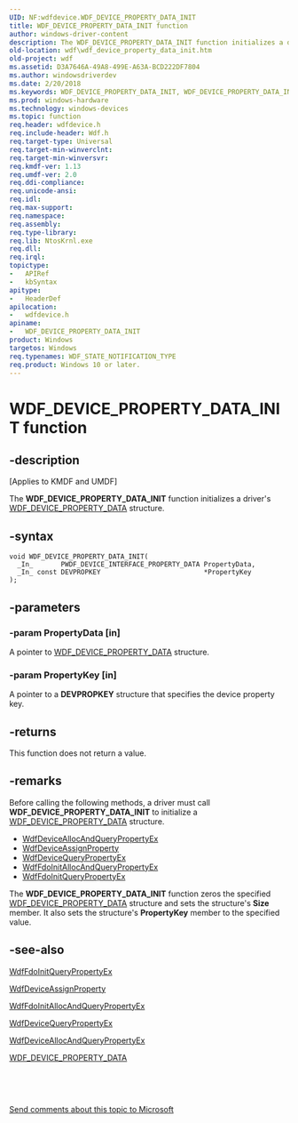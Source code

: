 ```yaml
---
UID: NF:wdfdevice.WDF_DEVICE_PROPERTY_DATA_INIT
title: WDF_DEVICE_PROPERTY_DATA_INIT function
author: windows-driver-content
description: The WDF_DEVICE_PROPERTY_DATA_INIT function initializes a driver's WDF_DEVICE_PROPERTY_DATA structure.
old-location: wdf\wdf_device_property_data_init.htm
old-project: wdf
ms.assetid: D3A7646A-49A8-499E-A63A-BCD222DF7804
ms.author: windowsdriverdev
ms.date: 2/20/2018
ms.keywords: WDF_DEVICE_PROPERTY_DATA_INIT, WDF_DEVICE_PROPERTY_DATA_INIT function, wdf.wdf_device_property_data_init, wdfdevice/WDF_DEVICE_PROPERTY_DATA_INIT
ms.prod: windows-hardware
ms.technology: windows-devices
ms.topic: function
req.header: wdfdevice.h
req.include-header: Wdf.h
req.target-type: Universal
req.target-min-winverclnt: 
req.target-min-winversvr: 
req.kmdf-ver: 1.13
req.umdf-ver: 2.0
req.ddi-compliance: 
req.unicode-ansi: 
req.idl: 
req.max-support: 
req.namespace: 
req.assembly: 
req.type-library: 
req.lib: NtosKrnl.exe
req.dll: 
req.irql: 
topictype:
-	APIRef
-	kbSyntax
apitype:
-	HeaderDef
apilocation:
-	wdfdevice.h
apiname:
-	WDF_DEVICE_PROPERTY_DATA_INIT
product: Windows
targetos: Windows
req.typenames: WDF_STATE_NOTIFICATION_TYPE
req.product: Windows 10 or later.
---
```


# WDF_DEVICE_PROPERTY_DATA_INIT function


## -description


<p class="CCE_Message">[Applies to KMDF and UMDF]

The <b>WDF_DEVICE_PROPERTY_DATA_INIT</b> function initializes a driver's <a href="..\wdfdevice\ns-wdfdevice-_wdf_device_property_data.md">WDF_DEVICE_PROPERTY_DATA</a> structure.


## -syntax


````
void WDF_DEVICE_PROPERTY_DATA_INIT(
  _In_       PWDF_DEVICE_INTERFACE_PROPERTY_DATA PropertyData,
  _In_ const DEVPROPKEY                          *PropertyKey
);
````


## -parameters




### -param PropertyData [in]

A pointer to <a href="..\wdfdevice\ns-wdfdevice-_wdf_device_property_data.md">WDF_DEVICE_PROPERTY_DATA</a> structure.


### -param PropertyKey [in]

A pointer to a <b>DEVPROPKEY</b> structure that specifies the device property key.


## -returns



This function does not return a value.




## -remarks



Before calling the following methods, a driver must call <b>WDF_DEVICE_PROPERTY_DATA_INIT</b> to initialize a <a href="..\wdfdevice\ns-wdfdevice-_wdf_device_property_data.md">WDF_DEVICE_PROPERTY_DATA</a> structure.

<ul>
<li>
<a href="..\wdfdevice\nf-wdfdevice-wdfdeviceallocandquerypropertyex.md">WdfDeviceAllocAndQueryPropertyEx</a>
</li>
<li>
<a href="..\wdfdevice\nf-wdfdevice-wdfdeviceassignproperty.md">WdfDeviceAssignProperty</a>
</li>
<li>
<a href="..\wdfdevice\nf-wdfdevice-wdfdevicequerypropertyex.md">WdfDeviceQueryPropertyEx</a>
</li>
<li>
<a href="..\wdffdo\nf-wdffdo-wdffdoinitallocandquerypropertyex.md">WdfFdoInitAllocAndQueryPropertyEx</a>
</li>
<li>
<a href="..\wdffdo\nf-wdffdo-wdffdoinitquerypropertyex.md">WdfFdoInitQueryPropertyEx</a>
</li>
</ul>
The <b>WDF_DEVICE_PROPERTY_DATA_INIT</b> function zeros the specified <a href="..\wdfdevice\ns-wdfdevice-_wdf_device_property_data.md">WDF_DEVICE_PROPERTY_DATA</a> structure and sets the structure's <b>Size</b> member. It also sets the structure's <b>PropertyKey</b> member to the specified value.




## -see-also

<a href="..\wdffdo\nf-wdffdo-wdffdoinitquerypropertyex.md">WdfFdoInitQueryPropertyEx</a>



<a href="..\wdfdevice\nf-wdfdevice-wdfdeviceassignproperty.md">WdfDeviceAssignProperty</a>



<a href="..\wdffdo\nf-wdffdo-wdffdoinitallocandquerypropertyex.md">WdfFdoInitAllocAndQueryPropertyEx</a>



<a href="..\wdfdevice\nf-wdfdevice-wdfdevicequerypropertyex.md">WdfDeviceQueryPropertyEx</a>



<a href="..\wdfdevice\nf-wdfdevice-wdfdeviceallocandquerypropertyex.md">WdfDeviceAllocAndQueryPropertyEx</a>



<a href="..\wdfdevice\ns-wdfdevice-_wdf_device_property_data.md">WDF_DEVICE_PROPERTY_DATA</a>



 

 

<a href="mailto:wsddocfb@microsoft.com?subject=Documentation%20feedback [wdf\wdf]:%20WDF_DEVICE_PROPERTY_DATA_INIT function%20 RELEASE:%20(2/20/2018)&amp;body=%0A%0APRIVACY STATEMENT%0A%0AWe use your feedback to improve the documentation. We don't use your email address for any other purpose, and we'll remove your email address from our system after the issue that you're reporting is fixed. While we're working to fix this issue, we might send you an email message to ask for more info. Later, we might also send you an email message to let you know that we've addressed your feedback.%0A%0AFor more info about Microsoft's privacy policy, see http://privacy.microsoft.com/en-us/default.aspx." title="Send comments about this topic to Microsoft">Send comments about this topic to Microsoft</a>

